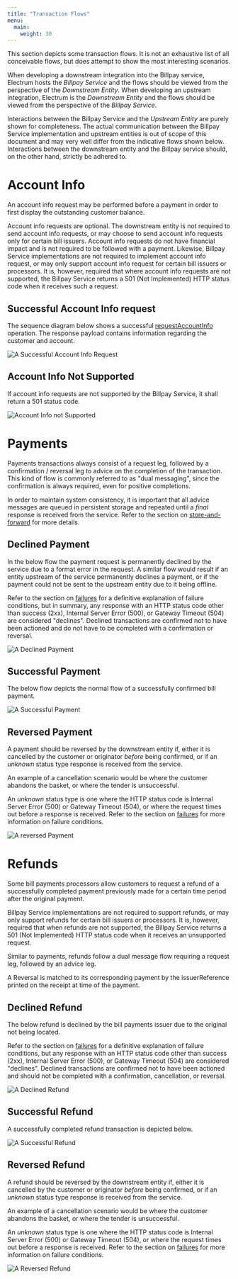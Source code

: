 ```yaml
---
title: "Transaction Flows"
menu:
  main:
    weight: 30
---
```


This section depicts some transaction flows. It is not an exhaustive list of all conceivable flows, but does attempt to show the most interesting scenarios.

When developing a downstream integration into the Billpay service, Electrum hosts the *Billpay Service* and the flows should be viewed from the perspective of the *Downstream Entity*. When developing an upstream integration, Electrum is the *Downstream Entity* and the flows should be viewed from the perspective of the *Billpay Service*.

Interactions between the Billpay Service and the *Upstream Entity* are purely shown for completeness. The actual communication between the Billpay Service implementation and upstream entities is out of scope of this document and may very well differ from the indicative flows shown below. Interactions between the downstream entity and the Billpay service should, on the other hand, strictly be adhered to.


# Account Info

An account info request may be performed before a payment in order to first display the outstanding customer balance.

Account info requests are optional. The downstream entity is not required to send account info requests, or may choose to send account info requests only for certain bill issuers. Account info requests do not have financial impact and is not required to be followed with a payment. Likewise, Billpay Service implementations are not required to implement account info request, or may only support account info request for certain bill issuers or processors. It is, however, required that where account info requests are not supported, the Billpay Service returns a 501 (Not Implemented) HTTP status code when it receives such a request.

## Successful Account Info request

The sequence diagram below shows a successful [requestAccountInfo](/specification/operations/#requestaccountinfo) operation. The response payload contains information regarding the customer and account.

![A Successful Account Info Request](/images/sequence-account-info-success.png "A Successful Account Info Request")

## Account Info Not Supported

If account info requests are not supported by the Billpay Service, it shall return a 501 status code.

![Account Info not Supported](/images/sequence-account-info-not-supported.png "Account Info not Supported")


# Payments

Payments transactions always consist of a request leg, followed by a confirmation / reversal leg to advice on the completion of the transaction. This kind of flow is commonly referred to as "dual messaging", since the confirmation is always required, even for positive completions.

In order to maintain system consistency, it is important that all advice messages are queued in persistent storage and repeated until a _final_ response is received from the service. Refer to the section on [store-and-forward](/protocol-basics/#store-and-forward) for more details.

## Declined Payment

In the below flow the payment request is permanently declined by the service due to a format error in the request. A similar flow would result if an entity upstream of the service permanently declines a payment, or if the payment could not be sent to the upstream entity due to it being offline.

Refer to the section on [failures](/protocol-basics/#failures) for a definitive explanation of failure conditions, but in summary, any response with an HTTP status code other than success (2xx), Internal Server Error (500), or Gateway Timeout (504) are considered "declines". Declined transactions are confirmed not to have been actioned and do not have to be completed with a confirmation or reversal.

![A Declined Payment](/images/sequence-declined-payment.png "A Declined Payment")

## Successful Payment

The below flow depicts the normal flow of a successfully confirmed bill payment.

![A Successful Payment](/images/sequence-successful-payment.png "A Successful Payment")

## Reversed Payment

A payment should be reversed by the downstream entity if, either it is cancelled by the customer or originator _before_ being confirmed, or if an _unknown_ status type response is received from the service.

An example of a cancellation scenario would be where the customer abandons the basket, or where the tender is unsuccessful.

An _unknown_ status type is one where the HTTP status code is Internal Server Error (500) or Gateway Timeout (504), or where the request times out before a response is received. Refer to the section on [failures](/protocol-basics/#failures) for more information on failure conditions.

![A reversed Payment](/images/sequence-reversed-payment.png "A reversed Payment")


# Refunds

Some bill payments processors allow customers to request a refund of a successfully completed payment previously made for a certain time period after the original payment.

Billpay Service implementations are not required to support refunds, or may only support refunds for certain bill issuers or processors. It is, however, required that when refunds are not supported, the Billpay Service returns a 501 (Not Implemented) HTTP status code when it receives an unsupported request.

Similar to payments, refunds follow a dual message flow requiring a request leg, followed by an advice leg.

A Reversal is matched to its corresponding payment by the issuerReference printed on the receipt at time of the payment.

## Declined Refund

The below refund is declined by the bill payments issuer due to the original not being located.

Refer to the section on [failures](/protocol-basics/#failures) for a definitive explanation of failure conditions, but any response with an HTTP status code other than success (2xx), Internal Server Error (500), or Gateway Timeout (504) are considered "declines". Declined transactions are confirmed not to have been actioned and should not be completed with a confirmation, cancellation, or reversal.

![A Declined Refund](/images/sequence-declined-refund.png "A Declined Refund")

## Successful Refund

A successfully completed refund transaction is depicted below.

![A Successful Refund](/images/sequence-successful-refund.png "A Successful Refund")

## Reversed Refund

A refund should be reversed by the downstream entity if, either it is cancelled by the customer or originator _before_ being confirmed, or if an _unknown_ status type response is received from the service.

An example of a cancellation scenario would be where the customer abandons the basket, or where the tender is unsuccessful.

An _unknown_ status type is one where the HTTP status code is Internal Server Error (500) or Gateway Timeout (504), or where the request times out before a response is received. Refer to the section on [failures](/protocol-basics/#failures) for more information on failure conditions.

![A Reversed Refund](/images/sequence-reversed-refund.png "A Reversed Refund")
